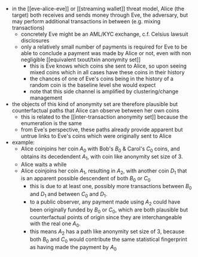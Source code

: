 - in the [[eve-alice-eve]] or [[streaming wallet]] threat model, Alice (the target) both receives and sends money through Eve, the adversary, but may perform additional transactions in between (e.g. mixing transactions)
	- concretely Eve might be an AML/KYC exchange, c.f. Celsius lawsuit disclosures
	- only a relatively small number of payments is required for Eve to be able to conclude a payment was made by Alice or not, even with non negligible [[equivalent txout/txin anonymity set]]
		- this is Eve knows which coins she sent to Alice, so upon seeing mixed coins which in all cases have these coins in their history
		- the chances of one of Eve's coins being in the history of a random coin is the baseline level she would expect
		- note that this side channel is amplified by clustering/change management
- the objects of this kind of anonymity set are therefore plausible but counterfactual paths that Alice can observe between her own coins
    - this is related to the [[inter-transaction anonymity set]] because the enumeration is the same
    - from Eve's perspective, these paths already provide apparent but untrue links to Eve's coins which were originally sent to Alice
- example:
	- Alice coinjoins her coin $A_0$ with Bob's $B_0$ & Carol's $C_0$ coins, and obtains its decedendent $A_1$, with coin like anonymity set size of 3.
	- Alice waits a while
	- Alice coinjoins her coin $A_1$, resulting in $A_2$, with another coin $D_1$ that is an apparent possible descendent of both $B_0$ or $C_0$
		- this is due to at least one, possibly more transactions between $B_0$ and $D_1$ and between $C_0$ and $D_1$.
		- to a public observer, any payment made using $A_2$ could have been originally funded by $B_0$ or $C_0$, which are both plausible but counterfactual points of origin since they are interchangeable with the real one $A_0$.
		- this means $A_2$ has a path like anonymity set size of 3, because both $B_0$ and $C_0$ would contribute the same statistical fingerprint as having made the payment by $A_0$
